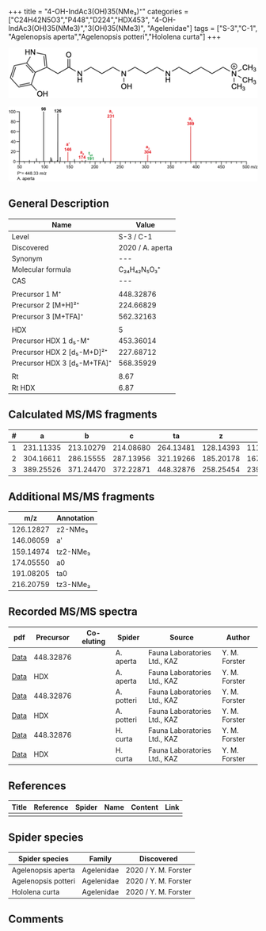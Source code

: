 +++
title = "4-OH-IndAc3(OH)35(NMe₃)⁺"
categories = ["C24H42N5O3","P448","D224","HDX453",
"4-OH-IndAc3(OH)35(NMe3)","3(OH)35(NMe3)",
"Agelenidae"]
tags = ["S-3","C-1",
"Agelenopsis aperta","Agelenopsis potteri","Hololena curta"]
+++

![](/img/4-OH-IndAc3(OH)35(NMe3).png)

![](/img_MSMS/448_4-OH-IndAc3(OH)35(NMe3)_Aa.png?classes=border)

## General Description

| Name                        | Value            |
|-----------------------------|------------------|
| Level                       | S-3 / C-1               |
| Discovered                  | 2020 / A. aperta |
| Synonym                     | ---              |
| Molecular formula           | C₂₄H₄₂N₅O₃⁺      |
| CAS                         | ---              |
|                             |                  |
| Precursor 1  M⁺             | 448.32876        |
| Precursor 2 [M+H]²⁺         | 224.66829        |
| Precursor 3 [M+TFA]⁺        | 562.32163        |
|                             |                  |
| HDX                         | 5                |
| Precursor HDX 1  d₅-M⁺      | 453.36014        |
| Precursor HDX 2 [d₅-M+D]²⁺  | 227.68712        |
| Precursor HDX 3 [d₅-M+TFA]⁺ | 568.35929        |
|                             |                  |
| Rt                          | 8.67             |
| Rt HDX                      | 6.87             |

## Calculated MS/MS fragments

| # | a         | b         | c         | ta        | z         | y         | tz        |
|---|-----------|-----------|-----------|-----------|-----------|-----------|-----------|
| 1 | 231.11335 | 213.10279 | 214.08680 | 264.13481 | 128.14393 | 111.11738 | 146.17830 |
| 2 | 304.16611 | 286.15555 | 287.13956 | 321.19266 | 185.20178 | 167.16740 | 219.23106 |
| 3 | 389.25526 | 371.24470 | 372.22871 | 448.32876 | 258.25454 | 239.21234 | 276.28891 |

## Additional MS/MS fragments

| m/z       | Annotation |
|-----------|------------|
| 126.12827 | z2-NMe₃    |
| 146.06059 | a'         |
| 159.14974 | tz2-NMe₃   |
| 174.05550 | a0         |
| 191.08205 | ta0        |
| 216.20759 | tz3-NMe₃   |

## Recorded MS/MS spectra

| pdf                                                          | Precursor | Co-eluting | Spider    | Source                       | Author        |
|--------------------------------------------------------------|-----------|------------|-----------|------------------------------|---------------|
| [Data](/pdf/A-aperta/448_4-OH-IndAc3(OH)35(NMe3)_Aa.pdf)     | 448.32876 |            | A. aperta | Fauna Laboratories Ltd., KAZ | Y. M. Forster |
| [Data](/pdf/A-aperta/448_4-OH-IndAc3(OH)35(NMe3)_Aa_HDX.pdf) | HDX       |            | A. aperta | Fauna Laboratories Ltd., KAZ | Y. M. Forster |
| [Data](/pdf/A-potteri/448_4-OH-IndAc3(OH)35(NMe3)_Ap.pdf) | 448.32876 |           | A. potteri | Fauna Laboratories Ltd., KAZ | Y. M. Forster |
| [Data](/pdf/A-potteri/448_4-OH-IndAc3(OH)35(NMe3)_Ap_HDX.pdf) | HDX |           | A. potteri | Fauna Laboratories Ltd., KAZ | Y. M. Forster |
| [Data](/pdf/H-curta/448_4-OH-IndAc3(OH)35(NMe3)_Hc.pdf) | 448.32876 |           | H. curta | Fauna Laboratories Ltd., KAZ | Y. M. Forster |
| [Data](/pdf/H-curta/448_4-OH-IndAc3(OH)35(NMe3)_Hc_HDX.pdf) | HDX |           | H. curta | Fauna Laboratories Ltd., KAZ | Y. M. Forster |

## References

| Title     | Reference   | Spider    | Name   | Content  | Link |
|-----------|-------------|-----------|--------|----------|-----|
|           |             |           |        |          |     |

## Spider species

| Spider species     | Family     | Discovered           |
|--------------------|------------|----------------------|
| Agelenopsis aperta | Agelenidae | 2020 / Y. M. Forster |
| Agelenopsis potteri | Agelenidae | 2020 / Y. M. Forster |
| Hololena curta | Agelenidae | 2020 / Y. M. Forster |


## Comments